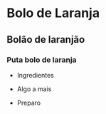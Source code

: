 # Bolo de Laranja
## Bolão de laranjão
### Puta bolo de laranja

 - Ingredientes
  - Algo a mais
 
 - Preparo
